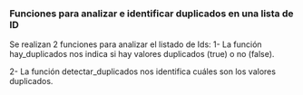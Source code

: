 ### Funciones para analizar e identificar duplicados en una lista de ID
Se realizan 2 funciones para analizar el listado de Ids: 
1- La función hay_duplicados nos indica si hay valores duplicados (true) o no (false).


2- La función detectar_duplicados nos identifica cuáles son los valores duplicados.
